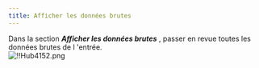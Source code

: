 ```yaml
---
title: Afficher les données brutes
---
```

Dans la section ***Afficher les données brutes*** , passer en revue toutes les données brutes de l 'entrée.  
![!!Hub4152.png](https://webdevolutions.azureedge.net/docs/fr/hub/Hub4152.png) 

